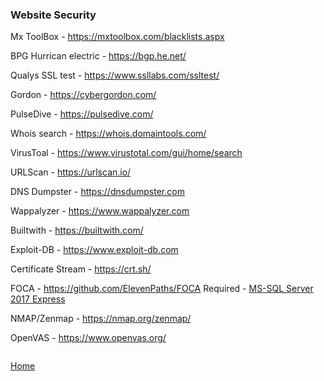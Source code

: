 ### Website Security

Mx ToolBox - https://mxtoolbox.com/blacklists.aspx

BPG Hurrican electric - https://bgp.he.net/

Qualys SSL test  - https://www.ssllabs.com/ssltest/

Gordon - https://cybergordon.com/

PulseDive - https://pulsedive.com/

Whois search - https://whois.domaintools.com/

VirusToal - https://www.virustotal.com/gui/home/search

URLScan - https://urlscan.io/

DNS Dumpster - https://dnsdumpster.com

Wappalyzer - https://www.wappalyzer.com

Builtwith - https://builtwith.com/

Exploit-DB - https://www.exploit-db.com

Certificate Stream - https://crt.sh/

FOCA - https://github.com/ElevenPaths/FOCA
Required - [MS-SQL Server 2017 Express](https://www.microsoft.com/en-au/sql-server/sql-server-editions-express)

NMAP/Zenmap - https://nmap.org/zenmap/

OpenVAS - https://www.openvas.org/

```

```
[Home](https://github.com/WilliamThomas-sec/Opensource-tools/)
